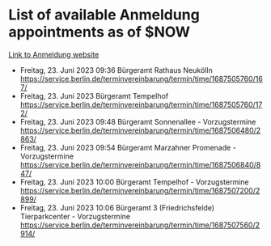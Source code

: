 # List of available Anmeldung appointments as of $NOW
[Link to Anmeldung website](https://service.berlin.de/terminvereinbarung/termin/tag.php?termin=1&anliegen[]=120686&dienstleisterlist=122210,122217,327316,122219,327312,122227,327314,122231,327346,122243,327348,122254,122252,329742,122260,329745,122262,329748,122271,327278,122273,327274,122277,327276,330436,122280,327294,122282,327290,122284,327292,122291,327270,122285,327266,122286,327264,122296,327268,150230,329760,122297,327286,122294,327284,122312,329763,122314,329775,122304,327330,122311,327334,122309,327332,317869,122281,327352,122279,329772,122283,122276,327324,122274,327326,122267,329766,122246,327318,122251,327320,122257,327322,122208,327298,122226,327300&herkunft=http%3A%2F%2Fservice.berlin.de%2Fdienstleistung%2F120686%2F)
- Freitag, 23. Juni 2023 09:36 Bürgeramt Rathaus Neukölln https://service.berlin.de/terminvereinbarung/termin/time/1687505760/167/
- Freitag, 23. Juni 2023  Bürgeramt Tempelhof https://service.berlin.de/terminvereinbarung/termin/time/1687505760/172/
- Freitag, 23. Juni 2023 09:48 Bürgeramt Sonnenallee - Vorzugstermine https://service.berlin.de/terminvereinbarung/termin/time/1687506480/2863/
- Freitag, 23. Juni 2023 09:54 Bürgeramt Marzahner Promenade - Vorzugstermine https://service.berlin.de/terminvereinbarung/termin/time/1687506840/847/
- Freitag, 23. Juni 2023 10:00 Bürgeramt Tempelhof - Vorzugstermine https://service.berlin.de/terminvereinbarung/termin/time/1687507200/2899/
- Freitag, 23. Juni 2023 10:06 Bürgeramt 3 (Friedrichsfelde) Tierparkcenter - Vorzugstermine https://service.berlin.de/terminvereinbarung/termin/time/1687507560/2914/
